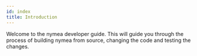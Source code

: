 ```yaml
---
id: index
title: Introduction
---
```


Welcome to the nymea developer guide. This will guide you through the process of building nymea 
from source, changing the code and testing the changes.
